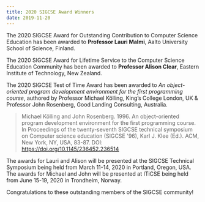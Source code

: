 ```yaml
---
title: 2020 SIGCSE Award Winners
date: 2019-11-20
---
```


The 2020 SIGCSE Award for Outstanding Contribution to Computer Science Education has been awarded to **Professor Lauri Malmi**, Aalto University School of Science, Finland.

The 2020 SIGCSE Award for Lifetime Service to the Computer Science Education Community has been awarded to **Professor Alison Clear**, Eastern Institute of Technology, New Zealand.

The 2020 SIGCSE Test of Time Award has been awarded to _An object-oriented program development environment for the first programming course_, authored by Professor Michael Kölling, King’s College London, UK & Professor John Rosenberg, Good Landing Consulting, Australia. 

> Michael Kölling and John Rosenberg. 1996. An object-oriented program development environment for the first programming course. In Proceedings of the twenty-seventh SIGCSE technical symposium on Computer science education (SIGCSE '96), Karl J. Klee (Ed.). ACM, New York, NY, USA, 83-87. DOI: <https://doi.org/10.1145/236452.236514>

The awards for Lauri and Alison will be presented at the SIGCSE Technical Symposium being held from March 11-14, 2020 in Portland, Oregon, USA.
The awards for Michael and John will be presented at ITiCSE being held from June 15-19, 2020 in Trondheim, Norway.

Congratulations to these outstanding members of the SIGCSE community!

